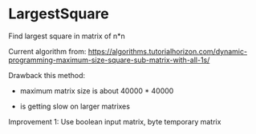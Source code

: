# LargestSquare

Find largest square in matrix of n*n

Current algorithm from: https://algorithms.tutorialhorizon.com/dynamic-programming-maximum-size-square-sub-matrix-with-all-1s/

Drawback this method:

- maximum matrix size is about 40000 * 40000

- is getting slow on larger matrixes

Improvement 1: Use boolean input matrix, byte temporary matrix
